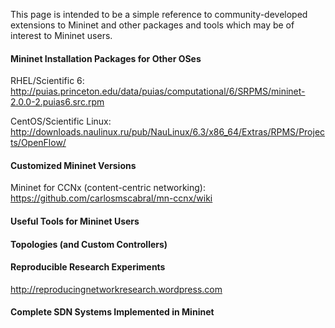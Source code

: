 This page is intended to be a simple reference to community-developed extensions to Mininet and other packages and tools which may be of interest to Mininet users.

#### Mininet Installation Packages for Other OSes

RHEL/Scientific 6: http://puias.princeton.edu/data/puias/computational/6/SRPMS/mininet-2.0.0-2.puias6.src.rpm

CentOS/Scientific Linux: http://downloads.naulinux.ru/pub/NauLinux/6.3/x86_64/Extras/RPMS/Projects/OpenFlow/

#### Customized Mininet Versions

Mininet for CCNx (content-centric networking): https://github.com/carlosmscabral/mn-ccnx/wiki

#### Useful Tools for Mininet Users

#### Topologies (and Custom Controllers)

#### Reproducible Research Experiments

http://reproducingnetworkresearch.wordpress.com

#### Complete SDN Systems Implemented in Mininet
